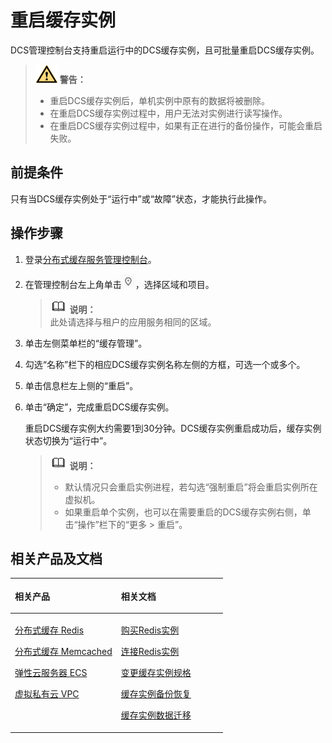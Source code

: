# 重启缓存实例<a name="ZH-CN_TOPIC_0144197314"></a>

DCS管理控制台支持重启运行中的DCS缓存实例，且可批量重启DCS缓存实例。

>![](public_sys-resources/icon-warning.gif) **警告：**   
>-   重启DCS缓存实例后，单机实例中原有的数据将被删除。  
>-   在重启DCS缓存实例过程中，用户无法对实例进行读写操作。  
>-   在重启DCS缓存实例过程中，如果有正在进行的备份操作，可能会重启失败。  

## 前提条件<a name="zh-cn_topic_0046844796_section46727122"></a>

只有当DCS缓存实例处于“运行中”或“故障”状态，才能执行此操作。

## 操作步骤<a name="zh-cn_topic_0046844796_section17890920"></a>

1.  登录[分布式缓存服务管理控制台](https://console.huaweicloud.com/dcs)。
2.  在管理控制台左上角单击![](figures/icon-region.png)，选择区域和项目。

    >![](public_sys-resources/icon-note.gif) **说明：**   
    >此处请选择与租户的应用服务相同的区域。  

3.  单击左侧菜单栏的“缓存管理”。
4.  勾选“名称”栏下的相应DCS缓存实例名称左侧的方框，可选一个或多个。
5.  单击信息栏左上侧的“重启”。
6.  单击“确定”，完成重启DCS缓存实例。

    重启DCS缓存实例大约需要1到30分钟。DCS缓存实例重启成功后，缓存实例状态切换为“运行中”。

    >![](public_sys-resources/icon-note.gif) **说明：**   
    >-   默认情况只会重启实例进程，若勾选“强制重启”将会重启实例所在虚拟机。  
    >-   如果重启单个实例，也可以在需要重启的DCS缓存实例右侧，单击“操作”栏下的“更多 \> 重启”。  


## 相关产品及文档<a name="zh-cn_topic_0046844796_section152613113129"></a>

<a name="zh-cn_topic_0046844796_zh-cn_topic_0046844820_table1073594361220"></a>
<table><thead align="left"><tr id="zh-cn_topic_0046844796_zh-cn_topic_0046844820_row197372430123"><th class="cellrowborder" valign="top" width="50%" id="mcps1.1.3.1.1"><p id="zh-cn_topic_0046844796_zh-cn_topic_0046844820_p4737243111216"><a name="zh-cn_topic_0046844796_zh-cn_topic_0046844820_p4737243111216"></a><a name="zh-cn_topic_0046844796_zh-cn_topic_0046844820_p4737243111216"></a>相关产品</p>
</th>
<th class="cellrowborder" valign="top" width="50%" id="mcps1.1.3.1.2"><p id="zh-cn_topic_0046844796_zh-cn_topic_0046844820_p18737144301214"><a name="zh-cn_topic_0046844796_zh-cn_topic_0046844820_p18737144301214"></a><a name="zh-cn_topic_0046844796_zh-cn_topic_0046844820_p18737144301214"></a>相关文档</p>
</th>
</tr>
</thead>
<tbody><tr id="zh-cn_topic_0046844796_zh-cn_topic_0046844820_row17371443131210"><td class="cellrowborder" valign="top" width="50%" headers="mcps1.1.3.1.1 "><p id="zh-cn_topic_0046844796_zh-cn_topic_0046844820_p13372054101419"><a name="zh-cn_topic_0046844796_zh-cn_topic_0046844820_p13372054101419"></a><a name="zh-cn_topic_0046844796_zh-cn_topic_0046844820_p13372054101419"></a><a href="https://www.huaweicloud.com/product/dcs.html?infodocbz" target="_blank" rel="noopener noreferrer">分布式缓存 Redis</a></p>
<p id="zh-cn_topic_0046844796_zh-cn_topic_0046844820_p19548105714519"><a name="zh-cn_topic_0046844796_zh-cn_topic_0046844820_p19548105714519"></a><a name="zh-cn_topic_0046844796_zh-cn_topic_0046844820_p19548105714519"></a><a href="https://www.huaweicloud.com/product/dcsmem.html?infodocbz" target="_blank" rel="noopener noreferrer">分布式缓存 Memcached</a></p>
<p id="zh-cn_topic_0046844796_zh-cn_topic_0046844820_p8862161219564"><a name="zh-cn_topic_0046844796_zh-cn_topic_0046844820_p8862161219564"></a><a name="zh-cn_topic_0046844796_zh-cn_topic_0046844820_p8862161219564"></a><a href="https://www.huaweicloud.com/product/ecs.html?infodocbz" target="_blank" rel="noopener noreferrer">弹性云服务器 ECS</a></p>
<p id="zh-cn_topic_0046844796_zh-cn_topic_0046844820_p841193941416"><a name="zh-cn_topic_0046844796_zh-cn_topic_0046844820_p841193941416"></a><a name="zh-cn_topic_0046844796_zh-cn_topic_0046844820_p841193941416"></a><a href="http://www.huaweicloud.com/product/vpc.html?infodocbz" target="_blank" rel="noopener noreferrer">虚拟私有云 VPC</a></p>
</td>
<td class="cellrowborder" valign="top" width="50%" headers="mcps1.1.3.1.2 "><p id="zh-cn_topic_0046844796_zh-cn_topic_0046844820_p1381695711471"><a name="zh-cn_topic_0046844796_zh-cn_topic_0046844820_p1381695711471"></a><a name="zh-cn_topic_0046844796_zh-cn_topic_0046844820_p1381695711471"></a><a href="https://support.huaweicloud.com/usermanual-dcs/dcs-zh-ug-180315001.html?infodocbz" target="_blank" rel="noopener noreferrer">购买Redis实例</a></p>
<p id="zh-cn_topic_0046844796_zh-cn_topic_0046844820_p682916370595"><a name="zh-cn_topic_0046844796_zh-cn_topic_0046844820_p682916370595"></a><a name="zh-cn_topic_0046844796_zh-cn_topic_0046844820_p682916370595"></a><a href="https://support.huaweicloud.com/usermanual-dcs/zh-cn_topic_0082114847.html?infodocbz" target="_blank" rel="noopener noreferrer">连接Redis实例</a></p>
<p id="zh-cn_topic_0046844796_zh-cn_topic_0046844820_p16726748155912"><a name="zh-cn_topic_0046844796_zh-cn_topic_0046844820_p16726748155912"></a><a name="zh-cn_topic_0046844796_zh-cn_topic_0046844820_p16726748155912"></a><a href="https://support.huaweicloud.com/usermanual-dcs/zh-cn_topic_0061845451.html?infodocbz" target="_blank" rel="noopener noreferrer">变更缓存实例规格</a></p>
<p id="zh-cn_topic_0046844796_zh-cn_topic_0046844820_p12250886517"><a name="zh-cn_topic_0046844796_zh-cn_topic_0046844820_p12250886517"></a><a name="zh-cn_topic_0046844796_zh-cn_topic_0046844820_p12250886517"></a><a href="https://support.huaweicloud.com/usermanual-dcs/zh-cn_topic_0079545637.html?infodocbz" target="_blank" rel="noopener noreferrer">缓存实例备份恢复</a></p>
<p id="zh-cn_topic_0046844796_zh-cn_topic_0046844820_p143616360517"><a name="zh-cn_topic_0046844796_zh-cn_topic_0046844820_p143616360517"></a><a name="zh-cn_topic_0046844796_zh-cn_topic_0046844820_p143616360517"></a><a href="https://support.huaweicloud.com/migration-dcs/zh-cn_topic_0078784423.html?infodocbz" target="_blank" rel="noopener noreferrer">缓存实例数据迁移</a></p>
</td>
</tr>
</tbody>
</table>

